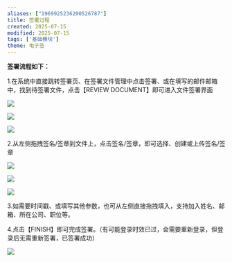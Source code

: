 ```yaml
---
aliases: ["1969925236200526787"]
title: 签署过程
created: 2025-07-15
modified: 2025-07-15
tags: ['基础模块']
theme: 电子签
---
```


**签署流程如下：**

1.在系统中直接跳转签署页、在签署文件管理中点击签署、或在填写的邮件邮箱中，找到待签署文件，点击【REVIEW DOCUMENT】即可进入文件签署界面

![](https://myhelpdoc.oss-cn-heyuan.aliyuncs.com/mdimages/2e9518be78af3aa2bbc01587e1310bc7.jpg)

![](https://myhelpdoc.oss-cn-heyuan.aliyuncs.com/mdimages/0d7763c934d0fde80ec5b2709dd552b8.jpg)

![](https://myhelpdoc.oss-cn-heyuan.aliyuncs.com/mdimages/8d05551090043c33e082f031a7006637.jpg)

2.从左侧拖拽签名/签章到文件上，点击签名/签章，即可选择、创建或上传签名/签章

![](https://myhelpdoc.oss-cn-heyuan.aliyuncs.com/mdimages/7da14bd75498e43262068fe8166c77c6.jpg)

![](https://myhelpdoc.oss-cn-heyuan.aliyuncs.com/mdimages/a662f84a156a17c238e80471e10de6ad.jpg)

![](https://myhelpdoc.oss-cn-heyuan.aliyuncs.com/mdimages/2d05d2fc7c271c4c48b3b8bb6c8baa1d.jpg)

3.如需要时间戳、或填写其他参数，也可从左侧直接拖拽填入，支持加入姓名、邮箱、所在公司、职位等。

4.点击【FINISH】即可完成签署。（有可能登录时效已过，会需要重新登录，但登录后无需重新签署，已签署成功）

![](https://myhelpdoc.oss-cn-heyuan.aliyuncs.com/mdimages/0686e3f965a46a742037504c6becec5d.jpg)

